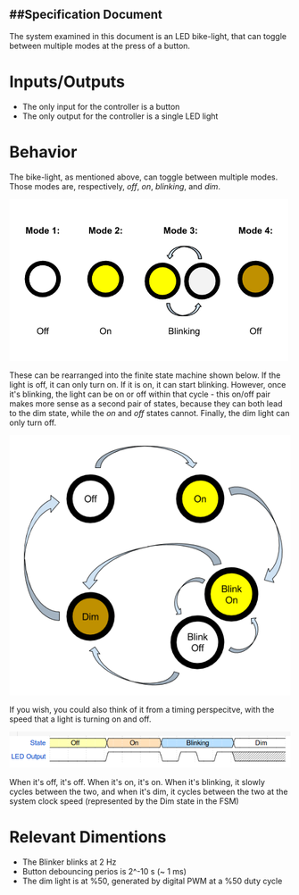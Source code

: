 ##Specification Document
---

The system examined in this document is an LED bike-light, that can toggle between multiple modes at the press of a button.

# Inputs/Outputs

- The only input for the controller is a button
- The only output for the controller is a single LED light

# Behavior

The bike-light, as mentioned above, can toggle between multiple modes. Those modes are, respectively, *off*, *on*, *blinking*, and *dim*.

![The modes, illustrated](./images/Light-States.png)

These can be rearranged into the finite state machine shown below. If the light is off, it can only turn on. If it is on, it can start blinking. However, once it's blinking, the light can be on or off within that cycle - this on/off pair makes more sense as a second pair of states, because they can both lead to the dim state, while the *on* and *off* states cannot. Finally, the dim light can only turn off.

![The State Machine](./images/Finite-State-Machine.png)

If you wish, you could also think of it from a timing perspecitve, with the speed that a light is turning on and off.

![Timing](./images/LED-States.png)

When it's off, it's off. When it's on, it's on. When it's blinking, it slowly cycles between the two, and when it's dim, it cycles between the two at the system clock speed (represented by the Dim state in the FSM)

# Relevant Dimentions

- The Blinker blinks at 2 Hz
- Button debouncing perios is 2^-10 s (~ 1 ms)
- The dim light is at %50, generated by digital PWM at a %50 duty cycle


